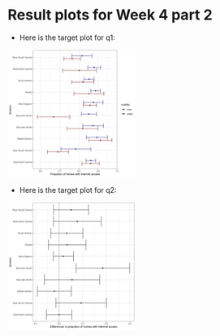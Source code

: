 # Result plots for Week 4 part 2

   * Here is the target plot for q1:

<img src="../week5/w4_p2_q1_plot.png" height="50%" width="50%">

   * Here is the target plot for q2:

<img src="../week5/w4_p2_q2_plot.png" height="50%" width="50%">
